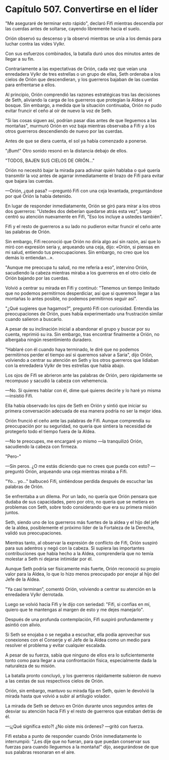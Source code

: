 
# Capítulo 507. Convertirse en el líder


"Me aseguraré de terminar esto rápido", declaró Fifi mientras descendía por las cuerdas antes de soltarse, cayendo libremente hacia el suelo.

Orión observó su descenso y la observó mientras se unía a los demás para luchar contra las vides Vylkr.

Con sus esfuerzos combinados, la batalla duró unos dos minutos antes de llegar a su fin.

Contrariamente a las expectativas de Orión, cada vez que veían una enredadera Vylkr de tres estrellas o un grupo de ellas, Seth ordenaba a los cielos de Orión que descendieran, y los guerreros bajaban de las cuerdas para enfrentarse a ellos.

Al principio, Orión comprendió las razones estratégicas tras las decisiones de Seth, aliviando la carga de los guerreros que protegían la Aldea y el bosque. Sin embargo, a medida que la situación continuaba, Orión no pudo evitar fruncir el ceño al oír de nuevo la voz de Seth.

"Si las cosas siguen así, podrían pasar días antes de que lleguemos a las montañas", murmuró Orión en voz baja mientras observaba a Fifi y a los otros guerreros descendiendo de nuevo por las cuerdas.

Antes de que se diera cuenta, el sol ya había comenzado a ponerse.

"¡Bum!" Otro sonido resonó en la distancia debajo de ellos.

"TODOS, BAJEN SUS CIELOS DE ORIÓN…"

Orión no necesitó bajar la mirada para adivinar quién hablaba o qué quería transmitir la voz antes de agarrar inmediatamente el brazo de Fifi para evitar que bajara las cuerdas.

—Orión, ¿qué pasa? —preguntó Fifi con una ceja levantada, preguntándose por qué Orión la había detenido.

En lugar de responder inmediatamente, Orión se giró para mirar a los otros dos guerreros: "Ustedes dos deberían quedarse atrás esta vez", luego centró su atención nuevamente en Fifi, "Eso los incluye a ustedes también".

Fifi y el resto de guerreros a su lado no pudieron evitar fruncir el ceño ante las palabras de Orión.

Sin embargo, Fifi reconoció que Orión no diría algo así sin razón, así que lo miró con expresión seria y, arqueando una ceja, dijo: «Orión, si piensas en mi salud, entiendo tus preocupaciones. Sin embargo, no creo que los demás lo entiendan...».

"Aunque me preocupa tu salud, no me refería a eso", intervino Orión, sacudiendo la cabeza mientras miraba a los guerreros en el otro cielo de Orión bajando por las cuerdas.

Volvió a centrar su mirada en Fifi y continuó: "Tenemos un tiempo limitado que no podemos permitirnos desperdiciar, así que si queremos llegar a las montañas lo antes posible, no podemos permitirnos seguir así".

"¿Qué sugieres que hagamos?", preguntó Fifi con curiosidad. Entendía las preocupaciones de Orión, pues había experimentado una frustración similar cuando salieron a buscarlo.

A pesar de su inclinación inicial a abandonar el grupo y buscar por su cuenta, reprimió su ira. Sin embargo, tras encontrar finalmente a Orión, no albergaba ningún resentimiento duradero.

"Hablaré con él cuando haya terminado, le diré que no podemos permitirnos perder el tiempo así si queremos salvar a Saria", dijo Orión, volviendo a centrar su atención en Seth y los otros guerreros que lidiaban con la enredadera Vylkr de tres estrellas que había abajo.

Los ojos de Fifi se abrieron ante las palabras de Orión, pero rápidamente se recompuso y sacudió la cabeza con vehemencia.

—No. Si quieres hablar con él, dime qué quieres decirle y lo haré yo misma —insistió Fifi.

Ella había observado los ojos de Seth en Orión y sintió que iniciar su primera conversación adecuada de esa manera podría no ser la mejor idea.

Orión frunció el ceño ante las palabras de Fifi. Aunque comprendía su preocupación por su seguridad, no quería que sintiera la necesidad de protegerlo todo el tiempo fuera de la Aldea.

—No te preocupes, me encargaré yo mismo —la tranquilizó Orión, sacudiendo la cabeza con firmeza.

"Pero-"

—Sin peros. ¿O me estás diciendo que no crees que pueda con esto? —preguntó Orión, arqueando una ceja mientras miraba a Fifi.

"Yo... yo..." balbuceó Fifi, sintiéndose perdida después de escuchar las palabras de Orión.

Se enfrentaba a un dilema. Por un lado, no quería que Orión pensara que dudaba de sus capacidades, pero por otro, no quería que se metiera en problemas con Seth, sobre todo considerando que era su primera misión juntos.

Seth, siendo uno de los guerreros más fuertes de la aldea y el hijo del jefe de la aldea, posiblemente el próximo líder de la Fortaleza de la Derecha, validó sus preocupaciones.

Mientras tanto, al observar la expresión de conflicto de Fifi, Orión suspiró para sus adentros y negó con la cabeza. Si supiera las importantes contribuciones que había hecho a la Aldea, comprendería que no temía molestar a Seth ni dejarse intimidar por él.

Aunque Seth podría ser físicamente más fuerte, Orión reconoció su propio valor para la Aldea, lo que lo hizo menos preocupado por enojar al hijo del Jefe de la Aldea.

"Ya casi terminan", comentó Orión, volviendo a centrar su atención en la enredadera Vylkr derrotada.

Luego se volvió hacia Fifi y le dijo con seriedad: "Fifi, si confías en mí, quiero que te mantengas al margen de esto y me dejes manejarlo".

Después de una profunda contemplación, Fifi suspiró profundamente y asintió con alivio.

Si Seth se enojaba o se negaba a escuchar, ella podía aprovechar sus conexiones con el Conserje y el Jefe de la Aldea como un medio para resolver el problema y evitar cualquier escalada.

A pesar de su fuerza, sabía que ninguno de ellos era lo suficientemente tonto como para llegar a una confrontación física, especialmente dada la naturaleza de su misión.

La batalla pronto concluyó, y los guerreros rápidamente subieron de nuevo a las cestas de sus respectivos cielos de Orión.

Orión, sin embargo, mantuvo su mirada fija en Seth, quien le devolvió la mirada hasta que volvió a subir al artilugio volador.

La mirada de Seth se detuvo en Orión durante unos segundos antes de desviar su atención hacia Fifi y el resto de guerreros que estaban detrás de él.

—¡¿Qué significa esto?! ¿No oíste mis órdenes? —gritó con fuerza.

Fifi estaba a punto de responder cuando Orión inmediatamente lo interrumpió: "¡Les dije que no fueran, para que puedan conservar sus fuerzas para cuando lleguemos a la montaña!" dijo, asegurándose de que sus palabras resonaran en el aire.